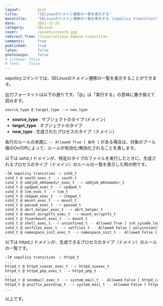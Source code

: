 ```yaml
---
layout:        post
title:         "SELinuxのドメイン遷移の一覧を表示する"
menutitle:     "SELinuxのドメイン遷移の一覧を表示する (sepolicy transition)"
date:          2021-12-25
category:      SELinux
cover:         /assets/cover6.jpg
redirect_from: /linux/selinux-domain-transition
comments:      true
published:     true
latex:         false
photoswipe:    false
# sitemap: false
# feed:    false
---
```


sepolicyコマンドでは、SELinuxのドメイン遷移の一覧を表示することができます。

出力フォーマットは以下の通りです。「@」は「実行する」の意味に置き換えて読みます。
```
source_type @ target_type --> new_type
```
- **source_type** : サブジェクトのタイプ (ドメイン)
- **target_type** : オブジェクトのタイプ
- **new_type** : 生成されたプロセスのタイプ（ドメイン）

各行のルールの末尾に `-- Allowed True [ 条件 ]` がある場合は、対象のブール値のOn/Offによって、ルールが有効化/無効化されることを表します。

以下は sshd_t ドメインが、特定のタイプのファイルを実行したときに、生成されるプロセスのタイプ（ドメイン）のルールの一覧を表示した時の例です。

```bash
~]# sepolicy transition -s sshd_t
sshd_t @ xauth_exec_t --> xauth_t
sshd_t @ oddjob_mkhomedir_exec_t --> oddjob_mkhomedir_t
sshd_t @ updpwd_exec_t --> updpwd_t
sshd_t @ lvm_exec_t --> lvm_t
sshd_t @ chkpwd_exec_t --> chkpwd_t
sshd_t @ mount_exec_t --> mount_t
sshd_t @ passwd_exec_t --> passwd_t
sshd_t @ abrt_helper_exec_t --> abrt_helper_t
sshd_t @ mount_ecryptfs_exec_t --> mount_ecryptfs_t
sshd_t @ fusermount_exec_t --> mount_t
sshd_t @ shell_exec_t --> unconfined_t -- Allowed True [ ssh_sysadm_login=1 || unconfined_login=1 ]
sshd_t @ setfiles_exec_t --> setfiles_t -- Allowed False [ polyinstantiation_enabled=0 ]
sshd_t @ namespace_init_exec_t --> namespace_init_t -- Allowed False [ polyinstantiation_enabled=0 ]
```

以下は httpd_t ドメインが、生成できるプロセスのタイプ（ドメイン）のルールの一覧です。

```bash
~]# sepolicy transition -s httpd_t
...
httpd_t @ httpd_suexec_exec_t --> httpd_suexec_t
httpd_t @ httpd_php_exec_t --> httpd_php_t
...
httpd_t @ sendmail_exec_t --> system_mail_t -- Allowed False [ httpd_can_sendmail=0 ]
httpd_t @ postfix_postdrop_t --> system_mail_t -- Allowed False [ httpd_can_sendmail=0 ]
...
```

以上です。
